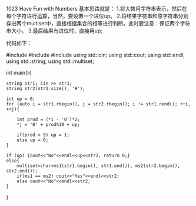 1023 Have Fun with Numbers
基本思路就是： 1.将大数用字符串表示，然后在每个字符进行运算，当然，要设置一个进位up。 2.将结果字符串和原字符串分别存进两个multiset中，直接根据集合的相等进行判断。此时要注意：保证两个字符串大小。 3.最后结果有进位时，直接用up;

代码如下：

    
#include<iostream>
#include<string>
#include<set>
using std::cin;
using std::cout;
using std::endl;
using std::string;
using std::multiset;

int main(){
	
	string str1; cin >> str1;	
	string str2(str1.size(), '#');

	int up = 0;
	for (auto i = str1.rbegin(), j = str2.rbegin(); i != str1.rend(); ++i, ++j){
		
		int prod = (*i - '0')*2;
		*j = '0' + prod%10 + up;
		
		if(prod > 9) up = 1;
		else up = 0;
	}

	if (up) {cout<<"No"<<endl<<up<<str2; return 0;}
	else{
		multiset<char>ms1(str1.begin(), str1.end()), ms2(str2.begin(), str2.end());
		if(ms1 == ms2) cout<<"Yes"<<endl<<str2;
		else cout<<"No"<<endl<<str2;
	}
}
